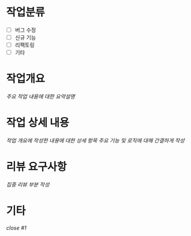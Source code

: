 # 작업분류
- [ ] 버그 수정
- [ ] 신규 기능
- [ ] 리팩토링
- [ ] 기타

# 작업개요
_주요 작업 내용에 대한 요약설명_

# 작업 상세 내용
_작업 개요에 작성한 내용에 대한 상세 항목_
_주요 기능 및 로직에 대해 간결하게 작성_

# 리뷰 요구사항
_집중 리뷰 부분 작성_

# 기타
_close #1_
